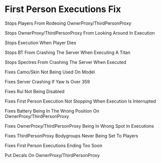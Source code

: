 # First Person Executions Fix

Stops Players From Rodeoing OwnerProxy/ThirdPersonProxy

Stops OwnerProxy/ThirdPersonProxy From Looking Around In Execution

Stops Execution When Player Dies

Stops BT From Crashing The Server When Executing A Titan 

Stops Spectres From Crashing The Server When Executed 

Fixes Camo/Skin Not Being Used On Model

Fixes Server Crashing If Yaw Is Over 359

Fixes Rui Not Being Disabled

Fixes First Person Execution Not Stopping When Execution Is Interrupted

Fixes Battery Being In The Wrong Position On OwnerProxy/ThirdPersonProxy

Fixes OwnerProxy/ThirdPersonProxy Being In Wrong Spot In Executions

Fixes ThirdPersonProxy Bodygroups Never Being Set To Players

Fixes First Person Executions Ending Too Soon

Put Decals On OwnerProxy/ThirdPersonProxy